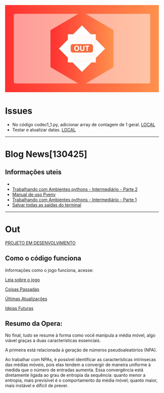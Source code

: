 ![](Imagens/Logo/logo1.jpg "Out")
---

# Issues
* No código codec1_1.py, adicionar array de contagem de 1 geral. [LOCAL](https://github.com/oziieljuniior/Out/blob/main/python_project/Atual/DRoger/Kardec/codec1.1.py) 
* Testar e atualizar datas. [LOCAL](https://github.com/oziieljuniior/Out/blob/main/Documentos/dados/Saidas/FUNCOES/DOUBLE%20-%2017_09_s1.csv)
---
# Blog News[130425]
## Informações uteis
* []()
* [Trabalhando com Ambientes pythons - Intermediário - Parte 2](https://github.com/oziieljuniior/Out/blob/main/Blog/infoutils2_2.md)
* [Manual de uso Pyenv](https://github.com/oziieljuniior/Out/blob/main/Blog/infoutils2_1.md)
* [Trabalhando com Ambientes pythons - Intermediário - Parte 1](https://github.com/oziieljuniior/Out/blob/main/Blog/infoutils2.md)
* [Salvar todas as saídas do terminal](https://github.com/oziieljuniior/Out/blob/main/Blog/infoutils1.md)

---

# Out
[PROJETO EM DESENVOLVIMENTO](http://github.com/oziieljuniior/Out/tree/main/python_project/Atual/cake/Oz)
## Como o código funciona
Informações como o jogo funciona, acesse:

[Leia sobre o jogo](https://github.com/oziieljuniior/Out/blob/main/Documentos/notes/sobre_jogo.md)

[Coisas Passadas](https://github.com/oziieljuniior/Out/blob/main/Documentos/notes/CoisasP.md)

[Últimas Atualizações](https://github.com/oziieljuniior/Out/blob/Documentos/main/notes/update_27_07.md)

[Ideias Futuras](https://github.com/oziieljuniior/Out/tree/main/python_project/Atual/DRoger)

## Resumo da Opera:
No final, tudo se resume à forma como você manipula a média móvel, algo viável graças a duas características essenciais.  

A primeira está relacionada à geração de números pseudoaleatórios (NPA).  

Ao trabalhar com NPAs, é possível identificar as características intrínsecas das médias móveis, pois elas tendem a convergir de maneira uniforme à medida que o número de entradas aumenta. Essa convergência está diretamente ligada ao grau de entropia da sequência: quanto menor a entropia, mais previsível é o comportamento da média móvel; quanto maior, mais instável e difícil de prever.

